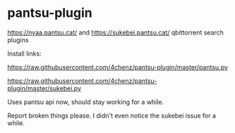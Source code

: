 # pantsu-plugin
https://nyaa.pantsu.cat/ and https://sukebei.pantsu.cat/ qbittorrent search plugins

Install links:

https://raw.githubusercontent.com/4chenz/pantsu-plugin/master/pantsu.py

https://raw.githubusercontent.com/4chenz/pantsu-plugin/master/sukebei.py

Uses pantsu api now, should stay working for a while.

Report broken things please. I didn't even notice the sukebei issue for a while.
